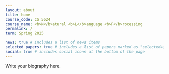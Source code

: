 ```yaml
---
layout: about
title: home
course_code: CS 5624
course_name: <b>N</b>atural <b>L</b>anguage <b>P</b>rocessing
permalink: /
term: Spring 2025

news: true # includes a list of news items
selected_papers: true # includes a list of papers marked as "selected={true}"
social: true # includes social icons at the bottom of the page
---
```


Write your biography here.
